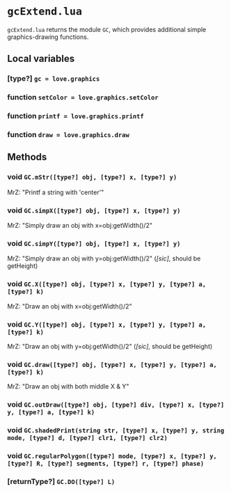 # `gcExtend.lua`
`gcExtend.lua` returns the module `GC`, which provides additional simple graphics-drawing functions.

## Local variables

### [type?] `gc = love.graphics`

### function `setColor = love.graphics.setColor`

### function `printf = love.graphics.printf`

### function `draw = love.graphics.draw`

## Methods

### void `GC.mStr([type?] obj, [type?] x, [type?] y)`
MrZ: "Printf a string with 'center'"

### void `GC.simpX([type?] obj, [type?] x, [type?] y)`
MrZ: "Simply draw an obj with x=obj:getWidth()/2"

### void `GC.simpY([type?] obj, [type?] x, [type?] y)`
MrZ: "Simply draw an obj with y=obj:getWidth()/2" (*[sic]*, should be getHeight)

### void `GC.X([type?] obj, [type?] x, [type?] y, [type?] a, [type?] k)`
MrZ: "Draw an obj with x=obj:getWidth()/2"

### void `GC.Y([type?] obj, [type?] x, [type?] y, [type?] a, [type?] k)`
MrZ: "Draw an obj with y=obj:getWidth()/2" (*[sic]*, should be getHeight)

### void `GC.draw([type?] obj, [type?] x, [type?] y, [type?] a, [type?] k)`
MrZ: "Draw an obj with both middle X & Y"

### void `GC.outDraw([type?] obj, [type?] div, [type?] x, [type?] y, [type?] a, [type?] k)`

### void `GC.shadedPrint(string str, [type?] x, [type?] y, string mode, [type?] d, [type?] clr1, [type?] clr2)`

### void `GC.regularPolygon([type?] mode, [type?] x, [type?] y, [type?] R, [type?] segments, [type?] r, [type?] phase)`

### [returnType?] `GC.DO([type?] L)`
